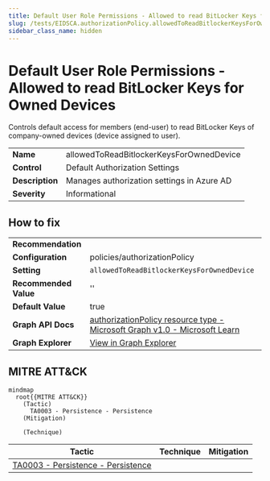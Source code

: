 ```yaml
---
title: Default User Role Permissions - Allowed to read BitLocker Keys for Owned Devices (allowedToReadBitlockerKeysForOwnedDevice)
slug: /tests/EIDSCA.authorizationPolicy.allowedToReadBitlockerKeysForOwnedDevice
sidebar_class_name: hidden
---
```


# Default User Role Permissions - Allowed to read BitLocker Keys for Owned Devices

Controls default access for members (end-user) to read BitLocker Keys of company-owned devices (device assigned to user).

| | |
|-|-|
| **Name** | allowedToReadBitlockerKeysForOwnedDevice |
| **Control** | Default Authorization Settings |
| **Description** | Manages authorization settings in Azure AD |
| **Severity** | Informational |

## How to fix
| | |
|-|-|
| **Recommendation** |  |
| **Configuration** | policies/authorizationPolicy |
| **Setting** | `allowedToReadBitlockerKeysForOwnedDevice` |
| **Recommended Value** | '' |
| **Default Value** | true |
| **Graph API Docs** | [authorizationPolicy resource type - Microsoft Graph v1.0 - Microsoft Learn](https://learn.microsoft.com/en-us/graph/api/resources/authorizationpolicy) |
| **Graph Explorer** | [View in Graph Explorer](https://developer.microsoft.com/en-us/graph/graph-explorer?request=policies/authorizationPolicy&method=GET&version=beta&GraphUrl=https://graph.microsoft.com) |


## MITRE ATT&CK

```mermaid
mindmap
  root{{MITRE ATT&CK}}
    (Tactic)
      TA0003 - Persistence - Persistence
    (Mitigation)

    (Technique)

```
|Tactic|Technique|Mitigation|
|---|---|---|
|[TA0003 - Persistence - Persistence](https://attack.mitre.org/tactics/TA0003)|||

